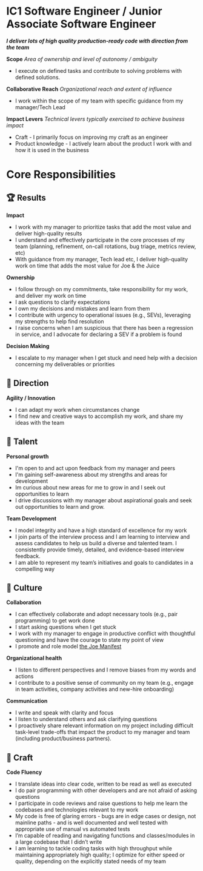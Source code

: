 IC1 Software Engineer / Junior Associate Software Engineer
=====================

**_I deliver lots of high quality production-ready code with direction from the team_**

**Scope** _Area of ownership and level of autonomy / ambiguity_

*   I execute on defined tasks and contribute to solving problems with defined solutions.

**Collaborative Reach** _Organizational reach and extent of influence_

*   I work within the scope of my team with specific guidance from my manager/Tech Lead

**Impact Levers** _Technical levers typically exercised to achieve business impact_

*   Craft - I primarily focus on improving my craft as an engineer
*   Product knowledge - I actively learn about the product I work with and how it is used in the business

Core Responsibilities
=====================

🏆 Results
----------

**Impact**

*   I work with my manager to prioritize tasks that add the most value and deliver high-quality results
*   I understand and effectively participate in the core processes of my team (planning, refinement, on-call rotations, bug triage, metrics review, etc)
*   With guidance from my manager, Tech lead etc, I deliver high-quality work on time that adds the most value for Joe & the Juice 

**Ownership**

*   I follow through on my commitments, take responsibility for my work, and deliver my work on time
*   I ask questions to clarify expectations
*   I own my decisions and mistakes and learn from them
*   I contribute with urgency to operational issues (e.g., SEVs), leveraging my strengths to help find resolution
*   I raise concerns when I am suspicious that there has been a regression in service, and I advocate for declaring a SEV if a problem is found

**Decision Making**

*   I escalate to my manager when I get stuck and need help with a decision concerning my deliverables or priorities

🌟 Direction
------------

**Agility / Innovation**

*   I can adapt my work when circumstances change
*   I find new and creative ways to accomplish my work, and share my ideas with the team

🌳 Talent
---------

**Personal growth**

*   I'm open to and act upon feedback from my manager and peers
*   I'm gaining self-awareness about my strengths and areas for development
*   Im curious about new areas for me to grow in and I seek out opportunities to learn
*   I drive discussions with my manager about aspirational goals and seek out opportunities to learn and grow.

**Team Development**

*   I model integrity and have a high standard of excellence for my work
*   I join parts of the interview process and I am learning to interview and assess candidates to help us build a diverse and talented team. I consistently provide timely, detailed, and evidence-based interview feedback.
*   I am able to represent my team’s initiatives and goals to candidates in a compelling way

🌈 Culture
----------

**Collaboration**

*   I can effectively collaborate and adopt necessary tools (e.g., pair programming) to get work done
*   I start asking questions when I get stuck
*   I work with my manager to engage in productive conflict with thoughtful questioning and have the courage to state my point of view
*   I promote and role model [the Joe Manifest](https://assets.website-files.com/5faab59958d8a0c5566dbb92/60098d67db24724c88361ab8_ManifestLegacy-23.07.18.pdf)

**Organizational health**

*   I listen to different perspectives and I remove biases from my words and actions
*   I contribute to a positive sense of community on my team (e.g., engage in team activities, company activities and new-hire onboarding)

**Communication**

*   I write and speak with clarity and focus
*   I listen to understand others and ask clarifying questions
*   I proactively share relevant information on my project including difficult task-level trade-offs that impact the product to my manager and team (including product/business partners).

🦉 Craft
--------

**Code Fluency**

*   I translate ideas into clear code, written to be read as well as executed
*   I do pair programming with other developers and are not afraid of asking questions
*   I participate in code reviews and raise questions to help me learn the codebases and technologies relevant to my work
*   My code is free of glaring errors - bugs are in edge cases or design, not mainline paths - and is well documented and well tested with appropriate use of manual vs automated tests
*   I’m capable of reading and navigating functions and classes/modules in a large codebase that I didn’t write
*   I am learning to tackle coding tasks with high throughput while maintaining appropriately high quality; I optimize for either speed or quality, depending on the explicitly stated needs of my team
